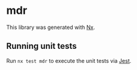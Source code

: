 # mdr

This library was generated with [Nx](https://nx.dev).

## Running unit tests

Run `nx test mdr` to execute the unit tests via [Jest](https://jestjs.io).
